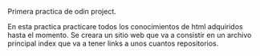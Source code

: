 Primera practica de odin project.

En esta practica practicare todos los conocimientos de html adquiridos
hasta el momento. 
Se creara un sitio web que va a consistir en un archivo principal index
que va a tener links a unos cuantos repositorios.

